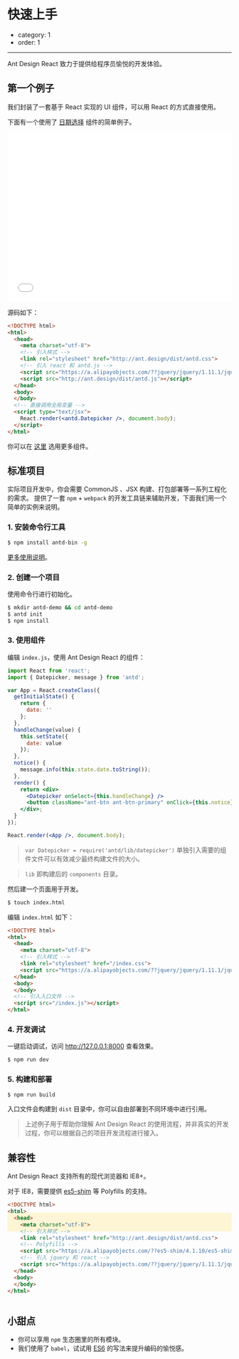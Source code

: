 # 快速上手

- category: 1
- order: 1

---

Ant Design React 致力于提供给程序员愉悦的开发体验。

## 第一个例子

我们封装了一套基于 React 实现的 UI 组件，可以用 React 的方式直接使用。

下面有一个使用了 [日期选择](http://ant.design/components/datepicker) 组件的简单例子。

<iframe width="100%" height="380" src="//jsfiddle.net/afc163/6k22tgpx/4/embedded/result,html" allowfullscreen="allowfullscreen" frameborder="0"></iframe>

源码如下：

```html
<!DOCTYPE html>
<html>
  <head>
    <meta charset="utf-8">
    <!-- 引入样式 -->
    <link rel="stylesheet" href="http://ant.design/dist/antd.css">
    <!-- 引入 react 和 antd.js -->
    <script src="https://a.alipayobjects.com/??jquery/jquery/1.11.1/jquery.js,react/0.13.3/react.min.js,react/0.13.3/JSXTransformer.js"></script>
    <script src="http://ant.design/dist/antd.js"></script>
  </head>
  <body>
  </body>
  <!-- 直接调用全局变量 -->
  <script type="text/jsx">
    React.render(<antd.Datepicker />, document.body);
  </script>
</html>
```

你可以在 [这里](/components/progress/) 选用更多组件。


## 标准项目

实际项目开发中，你会需要 CommonJS 、JSX 构建、打包部署等一系列工程化的需求。
提供了一套 `npm` + `webpack` 的开发工具链来辅助开发，下面我们用一个简单的实例来说明。

### 1. 安装命令行工具

```bash
$ npm install antd-bin -g
```

[更多使用说明](https://github.com/ant-design/antd-bin#使用说明)。

### 2. 创建一个项目

使用命令行进行初始化。

```bash
$ mkdir antd-demo && cd antd-demo
$ antd init
$ npm install
```

### 3. 使用组件

编辑 `index.js`，使用 Ant Design React 的组件：

```jsx
import React from 'react';
import { Datepicker, message } from 'antd';

var App = React.createClass({
  getInitialState() {
    return {
      date: ''
    };
  },
  handleChange(value) {
    this.setState({
      date: value
    });
  },
  notice() {
    message.info(this.state.date.toString());
  },
  render() {
    return <div>
      <Datepicker onSelect={this.handleChange} />
      <button className="ant-btn ant-btn-primary" onClick={this.notice}>显示日期</button>
    </div>;
  }
});

React.render(<App />, document.body);
```

> `var Datepicker = require('antd/lib/datepicker')` 单独引入需要的组件文件可以有效减少最终构建文件的大小。

> `lib` 即构建后的 `components` 目录。

然后建一个页面用于开发。

```bash
$ touch index.html
```

编辑 `index.html` 如下：

```html
<!DOCTYPE html>
<html>
  <head>
    <meta charset="utf-8">
    <!-- 引入样式 -->
    <link rel="stylesheet" href="/index.css">
    <script src="https://a.alipayobjects.com/??jquery/jquery/1.11.1/jquery.js,react/0.13.3/react.min.js"></script>
  </head>
  <body>
  </body>
  <!-- 引入入口文件 -->
  <script src="/index.js"></script>
</html>
```

### 4. 开发调试

一键启动调试，访问 http://127.0.0.1:8000 查看效果。

```bash
$ npm run dev
```

### 5. 构建和部署

```bash
$ npm run build
```

入口文件会构建到 `dist` 目录中，你可以自由部署到不同环境中进行引用。

> 上述例子用于帮助你理解 Ant Design React 的使用流程，并非真实的开发过程，你可以根据自己的项目开发流程进行接入。

## 兼容性

Ant Design React 支持所有的现代浏览器和 IE8+。

对于 IE8，需要提供 [es5-shim](http://facebook.github.io/react/docs/working-with-the-browser.html#browser-support-and-polyfills) 等 Polyfills 的支持。

```html
<!DOCTYPE html>
<html>
  <head>
    <meta charset="utf-8">
    <!-- 引入样式 -->
    <link rel="stylesheet" href="http://ant.design/dist/antd.css">
    <!-- Polyfills -->
    <script src="https://a.alipayobjects.com/??es5-shim/4.1.10/es5-shim.min.js,es5-shim/4.1.10/es5-sham.min.js,html5shiv/3.7.2/src/html5shiv.js"></script>
    <!-- 引入 jquery 和 react -->
    <script src="https://a.alipayobjects.com/??jquery/jquery/1.11.1/jquery.js,react/0.13.3/react.min.js"></script>
  </head>
  <body>
  </body>
</html>
```

<div class="code-line-highlight"></div>

<style>
.code-line-highlight {
  box-shadow: 0 -197px 0 rgba(255, 207, 0, 0.16);
  height: 42px;
  margin-bottom: -42px;
}
</style>

## 小甜点

- 你可以享用 `npm` 生态圈里的所有模块。
- 我们使用了 `babel`，试试用 [ES6](http://babeljs.io/blog/2015/06/07/react-on-es6-plus/) 的写法来提升编码的愉悦感。
